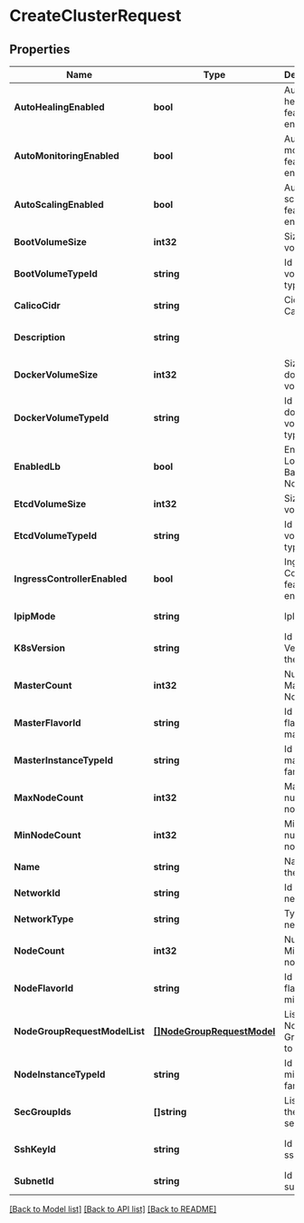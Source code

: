# CreateClusterRequest

## Properties
Name | Type | Description | Notes
------------ | ------------- | ------------- | -------------
**AutoHealingEnabled** | **bool** | Auto-healing feature is enable | [optional] [default to null]
**AutoMonitoringEnabled** | **bool** | Auto monitoring feature is enable | [optional] [default to null]
**AutoScalingEnabled** | **bool** | Auto scaling feature is enable | [optional] [default to null]
**BootVolumeSize** | **int32** | Size of boot volume | [default to null]
**BootVolumeTypeId** | **string** | Id of boot volume type | [default to null]
**CalicoCidr** | **string** | Cidr of Calico  | [default to null]
**Description** | **string** |  | [optional] [default to null]
**DockerVolumeSize** | **int32** | Size of docker volume | [default to null]
**DockerVolumeTypeId** | **string** | Id of docker volume type | [default to null]
**EnabledLb** | **bool** | Enable Load Balancer or Not | [optional] [default to null]
**EtcdVolumeSize** | **int32** | Size of etcd volume | [default to null]
**EtcdVolumeTypeId** | **string** | Id of etcd volume type | [default to null]
**IngressControllerEnabled** | **bool** | Ingress Controller feature is enable | [optional] [default to null]
**IpipMode** | **string** | IpIp Mode | [default to null]
**K8sVersion** | **string** | Id of K8s Version of the Cluster | [default to null]
**MasterCount** | **int32** | Number of Master Node | [default to null]
**MasterFlavorId** | **string** | Id of the flavor of master | [default to null]
**MasterInstanceTypeId** | **string** | Id of the master family zone | [default to null]
**MaxNodeCount** | **int32** | Maximum number of node count | [default to null]
**MinNodeCount** | **int32** | Minimum number of node Count | [default to null]
**Name** | **string** | Name of the Cluster | [default to null]
**NetworkId** | **string** | Id of the network | [default to null]
**NetworkType** | **string** | Type of the network | [default to null]
**NodeCount** | **int32** | Number of Minion node | [default to null]
**NodeFlavorId** | **string** | Id of the flavor of minion | [default to null]
**NodeGroupRequestModelList** | [**[]NodeGroupRequestModel**](NodeGroupRequestModel.md) | List of Node Group want to create | [optional] [default to null]
**NodeInstanceTypeId** | **string** | Id of the minion family zone | [default to null]
**SecGroupIds** | **[]string** | List of Id of the secGroup | [optional] [default to null]
**SshKeyId** | **string** | Id of the sshKey | [optional] [default to null]
**SubnetId** | **string** | Id of the subnet | [default to null]

[[Back to Model list]](../README.md#documentation-for-models) [[Back to API list]](../README.md#documentation-for-api-endpoints) [[Back to README]](../README.md)


